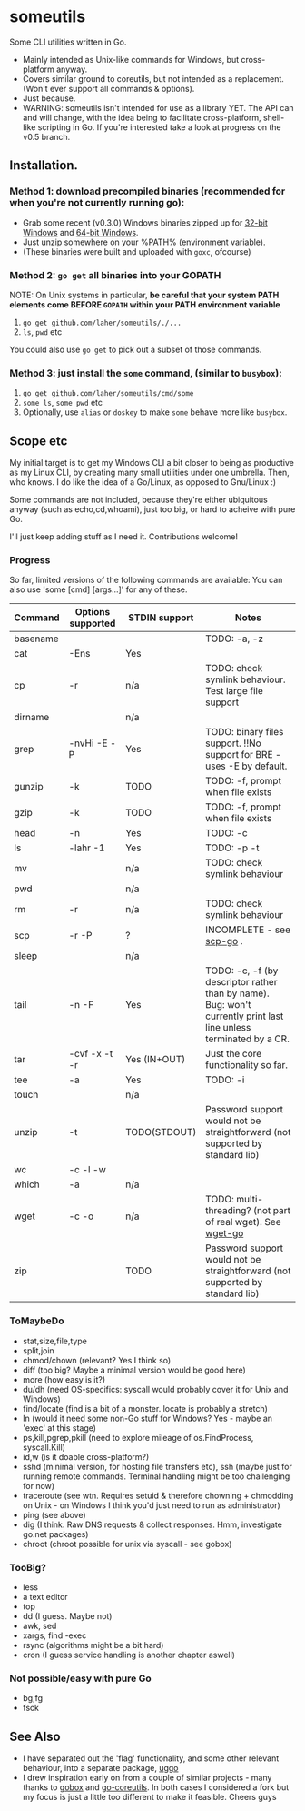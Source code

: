 someutils
=========

Some CLI utilities written in Go.

 * Mainly intended as Unix-like commands for Windows, but cross-platform anyway. 
 * Covers similar ground to coreutils, but not intended as a replacement. (Won't ever support all commands & options).
 * Just because.
 * WARNING: someutils isn't intended for use as a library YET. The API can and will change, with the idea being to facilitate cross-platform, shell-like scripting in Go. If you're interested take a look at progress on the v0.5 branch.

Installation.
---------

### Method 1: download precompiled binaries (recommended for when you're not currently running go):

 * Grab some recent (v0.3.0) Windows binaries zipped up for [32-bit Windows](http://dl.bintray.com/laher/utils/someutils_0.3.0_windows_386.zip) and [64-bit Windows](http://dl.bintray.com/laher/utils/someutils_0.3.0_windows_amd64.zip). 
 * Just unzip somewhere on your %PATH% (environment variable). 
 * (These binaries were built and uploaded with `goxc`, ofcourse)

### Method 2: `go get` all binaries into your GOPATH
   
NOTE: On Unix systems in particular, **be careful that your system PATH elements come BEFORE `GOPATH` within your PATH environment variable**

   1. `go get github.com/laher/someutils/./...`
   2. `ls`, `pwd` etc

You could also use `go get` to pick out a subset of those commands.

### Method 3: just install the `some` command, (similar to `busybox`):

   1. `go get github.com/laher/someutils/cmd/some`
   2. `some ls`, `some pwd` etc
   3. Optionally, use `alias` or `doskey` to make `some` behave more like `busybox`.


Scope etc
---------
My initial target is to get my Windows CLI a bit closer to being as productive as my Linux CLI, by creating many small utilities under one umbrella. Then, who knows. I do like the idea of a Go/Linux, as opposed to Gnu/Linux :)

Some commands are not included, because they're either ubiquitous anyway (such as echo,cd,whoami), just too big, or hard to acheive with pure Go.

I'll just keep adding stuff as I need it. Contributions welcome!

### Progress

So far, limited versions of the following commands are available:
You can also use 'some [cmd] [args...]' for any of these.
 
 Command | Options supported | STDIN support  | Notes
 --------|-------------------|----------------|------------------------
 basename|                   |                | TODO: -a, -z
 cat     | -Ens              | Yes            | 
 cp      | -r                | n/a            | TODO: check symlink behaviour. Test large file support
 dirname |                   | n/a            |
 grep    | -nvHi -E -P       | Yes            | TODO: binary files support. !!No support for BRE - uses -E by default.
 gunzip  | -k                | TODO           | TODO: -f, prompt when file exists
 gzip    | -k                | TODO           | TODO: -f, prompt when file exists
 head    | -n                | Yes            | TODO: -c
 ls      | -lahr -1          | Yes            | TODO: -p -t
 mv      |                   | n/a            | TODO: check symlink behaviour
 pwd     |                   | n/a            | 
 rm      | -r                | n/a            | TODO: check symlink behaviour
 scp     | -r -P             | ?              | INCOMPLETE - see [scp-go](https://github.com/laher/scp-go) .
 sleep   |                   | n/a            |
 tail    | -n -F             | Yes            | TODO: -c, -f (by descriptor rather than by name). Bug: won't currently print last line unless terminated by a CR.
 tar     | -cvf -x -t -r     | Yes (IN+OUT)   | Just the core functionality so far.
 tee     | -a                | Yes            | TODO: -i
 touch   |                   | n/a            | 
 unzip   | -t                | TODO(STDOUT)   | Password support would not be straightforward (not supported by standard lib)
 wc      | -c -l -w          |                | 
 which   | -a                | n/a            | 
 wget    | -c -o             | n/a            | TODO: multi-threading? (not part of real wget). See [wget-go](https://github.com/laher/wget-go)
 zip     |                   | TODO           | Password support would not be straightforward (not supported by standard lib)
 

### ToMaybeDo
 * stat,size,file,type
 * split,join
 * chmod/chown (relevant? Yes I think so)
 * diff (too big? Maybe a minimal version would be good here)
 * more (how easy is it?)
 * du/dh (need OS-specifics: syscall would probably cover it for Unix and Windows)
 * find/locate (find is a bit of a monster. locate is probably a stretch)
 * ln (would it need some non-Go stuff for Windows? Yes - maybe an 'exec' at this stage)
 * ps,kill,pgrep,pkill (need to explore mileage of os.FindProcess, syscall.Kill)
 * id,w (is it doable cross-platform?)
 * sshd (minimal version, for hosting file transfers etc), ssh (maybe just for running remote commands. Terminal handling might be too challenging for now)
 * traceroute (see wtn. Requires setuid & therefore chowning + chmodding on Unix - on Windows I think you'd just need to run as administrator)
 * ping (see above)
 * dig (I think. Raw DNS requests & collect responses. Hmm, investigate go.net packages)
 * chroot (chroot possible for unix via syscall - see gobox)
 
### TooBig?
 * less
 * a text editor
 * top
 * dd (I guess. Maybe not)
 * awk, sed
 * xargs, find -exec
 * rsync (algorithms might be a bit hard)
 * cron (I guess service handling is another chapter aswell)
 
### Not possible/easy with pure Go
 * bg,fg 
 * fsck

See Also
--------

 * I have separated out the 'flag' functionality, and some other relevant behaviour, into a separate package, [uggo](https://github.com/laher/uggo)
 * I drew inspiration early on from a couple of similar projects - many thanks to [gobox](https://github.com/surma/gobox) and [go-coreutils](https://github.com/sepeth/go-coreutils). In both cases I considered a fork but my focus is just a little too different to make it feasible. Cheers guys
